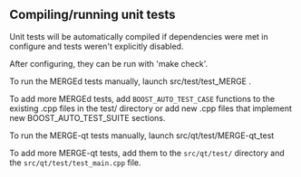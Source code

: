Compiling/running unit tests
------------------------------------

Unit tests will be automatically compiled if dependencies were met in configure
and tests weren't explicitly disabled.

After configuring, they can be run with 'make check'.

To run the MERGEd tests manually, launch src/test/test_MERGE .

To add more MERGEd tests, add `BOOST_AUTO_TEST_CASE` functions to the existing
.cpp files in the test/ directory or add new .cpp files that
implement new BOOST_AUTO_TEST_SUITE sections.

To run the MERGE-qt tests manually, launch src/qt/test/MERGE-qt_test

To add more MERGE-qt tests, add them to the `src/qt/test/` directory and
the `src/qt/test/test_main.cpp` file.

